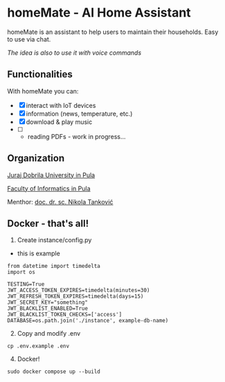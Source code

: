 # homeMate - AI Home Assistant

homeMate is an assistant to help users to maintain their households. Easy to use via chat.

_The idea is also to use it with voice commands_

## Functionalities

With homeMate you can:

- [x] interact with IoT devices
- [x] information (news, temperature, etc.)
- [x] download & play music
- [ ] - reading PDFs - work in progress...

## Organization

[Juraj Dobrila University in Pula](https://www.unipu.hr/)

[Faculty of Informatics in Pula](https://fipu.unipu.hr/fipu)

Menthor: [doc. dr. sc. Nikola Tanković](https://fipu.unipu.hr/fipu/nikola.tankovic)

## Docker - that's all!

1. Create instance/config.py

- this is example

```
from datetime import timedelta
import os

TESTING=True
JWT_ACCESS_TOKEN_EXPIRES=timedelta(minutes=30)
JWT_REFRESH_TOKEN_EXPIRES=timedelta(days=15)
JWT_SECRET_KEY="something"
JWT_BLACKLIST_ENABLED=True
JWT_BLACKLIST_TOKEN_CHECKS=['access']
DATABASE=os.path.join('./instance', example-db-name)
```

2. Copy and modify .env

```
cp .env.example .env
```

4. Docker!

```
sudo docker compose up --build
```
